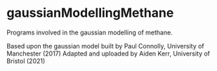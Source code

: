 # gaussianModellingMethane
Programs involved in the gaussian modelling of methane.

Based upon the gaussian model built by Paul Connolly, University of Manchester (2017)
Adapted and uploaded by Aiden Kerr, University of Bristol (2021)

